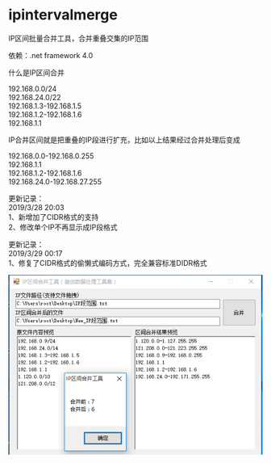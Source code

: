 # ipintervalmerge
IP区间批量合并工具，合并重叠交集的IP范围<br>

依赖：.net framework 4.0<br>

什么是IP区间合并<br>

192.168.0.0/24<br>
192.168.24.0/22<br>
192.168.1.3-192.168.1.5<br>
192.168.1.2-192.168.1.6<br>
192.168.1.1<br>


IP合并区间就是把重叠的IP段进行扩充，比如以上结果经过合并处理后变成<br>

192.168.0.0-192.168.0.255<br>
192.168.1.1<br>
192.168.1.2-192.168.1.6<br>
192.168.24.0-192.168.27.255<br>

更新记录：<br>
2019/3/28 20:03 <br>
1、新增加了CIDR格式的支持<br>
2、修改单个IP不再显示成IP段格式<br>

更新记录：<br>
2019/3/29 00:17<br>
1、修复了CIDR格式的偷懒式编码方式，完全兼容标准DIDR格式<br>

![/IP区间合并工具/IP区间合并工具/img/demo.png](/IP区间合并工具/IP区间合并工具/img/demo.png)
